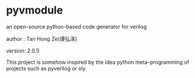 # pyvmodule
an open-source python-based code generator for verilog

author : Tan Hong Ze(谭弘泽)

version: 2.0.5

This project is somehow inspired by the idea python meta-programming of projects such as pyverilog or sly.
